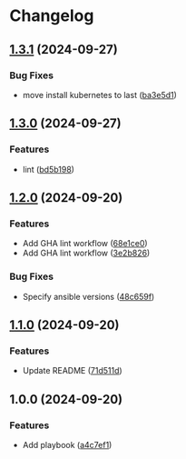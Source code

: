 # Changelog

## [1.3.1](https://github.com/wsams/popos-playbook/compare/v1.3.0...v1.3.1) (2024-09-27)


### Bug Fixes

* move install kubernetes to last ([ba3e5d1](https://github.com/wsams/popos-playbook/commit/ba3e5d132cfa517ee76577becb3656b29c85117d))

## [1.3.0](https://github.com/wsams/popos-playbook/compare/v1.2.0...v1.3.0) (2024-09-27)


### Features

* lint ([bd5b198](https://github.com/wsams/popos-playbook/commit/bd5b198bc118d5a8b4dc12184b6730fa227ceeec))

## [1.2.0](https://github.com/wsams/popos-playbook/compare/v1.1.0...v1.2.0) (2024-09-20)


### Features

* Add GHA lint workflow ([68e1ce0](https://github.com/wsams/popos-playbook/commit/68e1ce0faec9e8069468a500aec769afd2d911a0))
* Add GHA lint workflow ([3e2b826](https://github.com/wsams/popos-playbook/commit/3e2b82600a3511ed7aa51e147e3ff56a3b2c30ff))


### Bug Fixes

* Specify ansible versions ([48c659f](https://github.com/wsams/popos-playbook/commit/48c659f35dd8f90cd1e637d2eb14b5a69d13bcb5))

## [1.1.0](https://github.com/wsams/popos-playbook/compare/v1.0.0...v1.1.0) (2024-09-20)


### Features

* Update README ([71d511d](https://github.com/wsams/popos-playbook/commit/71d511d648c93c187bc2b1ab21d18cb8108b9c52))

## 1.0.0 (2024-09-20)


### Features

* Add playbook ([a4c7ef1](https://github.com/wsams/popos-playbook/commit/a4c7ef17c9b8085c4e4eafce53e6c6d6c3eb7b56))
